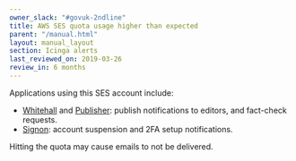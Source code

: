 ```yaml
---
owner_slack: "#govuk-2ndline"
title: AWS SES quota usage higher than expected
parent: "/manual.html"
layout: manual_layout
section: Icinga alerts
last_reviewed_on: 2019-03-26
review_in: 6 months
---
```


Applications using this SES account include:

* [Whitehall][] and [Publisher][]: publish notifications to editors, and
  fact-check requests.
* [Signon][]: account suspension and 2FA setup notifications.

Hitting the quota may cause emails to not be delivered.

[Whitehall]: /apps/whitehall.html
[Publisher]: /apps/publisher.html
[Signon]: /apps/signon.html

